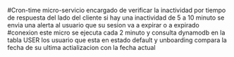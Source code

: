 #Cron-time
micro-servicio encargado de verificar la inactividad por tiempo de respuesta del lado del cliente 
si hay una inactividad de 5 a 10 minuto se envia una alerta al usuario que su sesion va a expirar o a expirado
#conexion
este micro se ejecuta cada 2 minuto y consulta dynamodb en la tabla USER los usuario que esta en estado default y unboarding
compara la fecha de su ultima actializacion con la fecha actual
